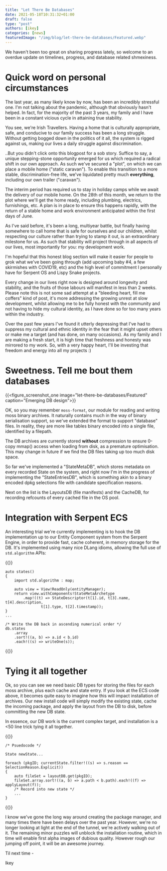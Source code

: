 ```yaml
---
title: "Let There Be Databases"
date: 2021-05-18T10:31:32+01:00
draft: false
type: "post"
authors: [ikey]
categories: [news]
featuredImage: "/img/blog/let-there-be-databases/Featured.webp"
---
```


We haven't been too great on sharing progress lately, so welcome to an overdue update on
timelines, progress, and database related shmexiness.

<!--more-->

# Quick word on personal circumstances


The last year, as many likely know by now, has been an incredibly stressful one. I'm not
talking about the pandemic, although that obviously hasn't helped. In fact, for the
majority of the past 3 years, my family and I have been in a constant vicious cycle
in attaining true stability.

You see, we're Irish Travellers. Having a home that is culturally appropriate, safe,
and conducive to our family success has been a long struggle. Without getting bogged
down in the politics of it all, the system is rigged against us, making our lives a
daily struggle against discrimination.

..But you didn't click onto this blogpost for a sob story. Suffice to say, a unique
stepping-stone opportunity emerged for us which required a radical shift in our own
approach. As such we've secured a "plot", on which we can place a mobile home ("static
caravan"). To enable this transition to a more stable, discrimination-free life, we've
liquidated pretty much **everything**, including our own trailer ("caravan").

The interim period has required us to stay in holiday camps while we await the delivery
of our mobile home. On the 28th of this month, we return to the plot where we'll
get the home ready, including plumbing, electrics, furnishings, etc. A plan is in place
to ensure this happens rapidly, with the return of a stable home and work environment
anticipated within the first days of June.

As I've said before, it's been a long, multiyear battle, but finally having somewhere
to call home that is safe for ourselves and our children, whilst respecting our culture
rather than trying to stamp it out, is an extraordinary milestone for us. As such that
stability will project through in all aspects of our lives, most importantly for you:
my development work.

I'm hopeful that this honest blog section will make it easier for people to grok what
we've been going through (add upcoming baby #4, a few skirmishes with COVID19, etc) and
the high level of commitment I personally have for Serpent OS and Lispy Snake projects.

Every change in our lives right now is designed around longevity and stability, and the
fruits of those labours will manifest in less than 2 weeks. Please note this is not some
sad attempt at a "bleeding heart, fill me coffers" kind of post, it's more addressing the
growing unrest at slow development, whilst allowing me to be fully honest with the community
and not having to hide my cultural identity, as I have done so for too many years within
the industry.

Over the past few years I've found it utterly depressing that I've had to suppress my
cultural and ethnic identity in the fear that it might upset others or make me a target
(and has done, on many occasions). As my family and I are making a fresh start, it is
high time that freshness and honesty was mirrored to my work. So, with a very happy heart,
I'll be investing that freedom and energy into all my projects :)

# Sweetness. Tell me bout them databases

{{<figure_screenshot_one image="let-there-be-databases/Featured" caption="Emerging DB design">}}


OK, so you may remember `moss-format`, our module for reading and writing moss binary archives.
It naturally contains much in the way of binary serialisation support, so we've extended the
format to support "database" files. In reality, they are more like tables binary encoded into
a single file, identified by a filepath.

The DB archives are currently stored **without** compression to ensure 0-copy mmap() access
when loading from disk, as a premature optimisation. This may change in future if we find the
DB files taking up too much disk space.

So far we've implemented a "StateMetaDB", which stores metadata on every recorded State on
the system, and right now I'm in the progress of implementing the "StateEntriesDB", which is
something akin to a binary encoded dpkg selections file with candidate specification reasons.

Next on the list is the LayoutsDB (file manifests) and the CacheDB, for recording refcounts
of every cached file in the OS pool.

# Integration with Serpent ECS

An interesting trial we're currently implementing is to hook the DB implementation up to
our Entity Component system from the Serpent Engine, in order to provide fast, cache coherent,
in memory storage for the DB. It's implemented using many nice DLang idioms, allowing the full
use of `std.algorithm` APIs:

{{<highlight d>}}

    auto states()
    {
        import std.algorithm : map;

        auto view = View!ReadOnly(entityManager);
        return view.withComponents!StateMetaArchetype
            .map!((t) => StateDescriptor(t[1].id, t[3].name, t[4].description,
                    t[1].type, t[2].timestamp));
    }
    ...
    
	/* Write the DB back in ascending numerical order */
	db.states
		.array
		.sort!((a, b) => a.id < b.id)
		.each!((s) => writeOne(s));
{{</highlight>}}

# Tying it all together

Ok, so you can see we need basic DB types for storing the files for each moss archive, plus each
cache and state entry. If you look at the ECS code above, it becomes quite easy to imagine how this
will impact installation of archives. Our new install code will simply modify the existing state,
cache the incoming package, and apply the layout from the DB to disk, before committing the new
DB state.

In essence, our DB work is the current complex target, and installation is a <50 line trick
tying it all together.

{{<highlight d>}}

	/* Psuedocode */
	
	State newState...

	foreach (pkgID; currentState.filter!((s) => s.reason == SelectionReason.Explicit))
	{
		auto fileSet = layoutDB.get(pkgID);
		fileSet.array.sort!((a, b) => a.path < b.path).each!((f) => applyLayout(f));
		/* Record into new state */
		...
	}

{{</highlight>}}

I know we've gone the long way around creating the package manager, and many times there have
been delays over the past year. However, we're no longer looking at light at the end of the
tunnel, we're actively walking out of it. The remaining minor puzzles will unblock the
installation routine, which in time will enable first alpha images of dubious quality.
However rough our jumping off point, it will be an awesome journey.

Til next time - 

 Ikey
